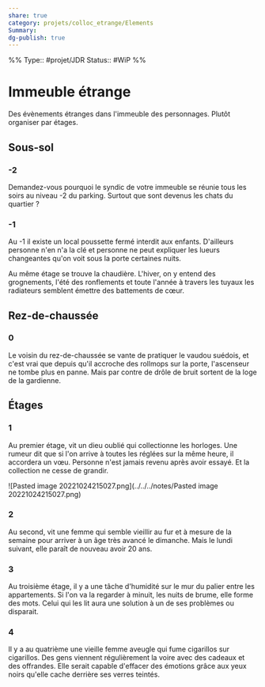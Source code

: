 ```yaml
---
share: true 
category: projets/colloc_etrange/Elements
Summary: 
dg-publish: true
---
```

%%
Type:: #projet/JDR 
Status:: #WiP 
%%

# Immeuble étrange 

Des évènements étranges dans l'immeuble des personnages.
Plutôt organiser par étages.

## Sous-sol

### -2
Demandez-vous pourquoi le syndic de votre immeuble se réunie tous les soirs au niveau -2 du parking. Surtout que sont devenus les chats du quartier ?

### -1
Au -1 il existe un local poussette fermé interdit aux enfants. D'ailleurs personne n'en n'a la clé et personne ne peut expliquer les lueurs changeantes qu'on voit sous la porte certaines nuits.

Au même étage se trouve la chaudière. L'hiver, on y entend des grognements, l'été des ronflements et toute l'année à travers les tuyaux les radiateurs semblent émettre des battements de cœur.

## Rez-de-chaussée

### 0
Le voisin du rez-de-chaussée se vante de pratiquer le vaudou suédois, et c'est vrai que depuis qu'il accroche des rollmops sur la porte, l'ascenseur ne tombe plus en panne. Mais par contre de drôle de bruit sortent de la loge de la gardienne.

## Étages

### 1
Au premier étage, vit un dieu oublié qui collectionne les horloges. Une rumeur dit que si l'on arrive à toutes les réglées sur la même heure, il accordera un vœu. Personne n'est jamais revenu après avoir essayé. Et la collection ne cesse de grandir.

![Pasted image 20221024215027.png](../../../notes/Pasted image 20221024215027.png)

### 2
Au second, vit une femme qui semble vieillir au fur et à mesure de la semaine pour arriver à un âge très avancé le dimanche. Mais le lundi suivant, elle paraît de nouveau avoir 20 ans.

### 3 
Au troisième étage, il y a une tâche d'humidité sur le mur du palier entre les appartements. Si l'on va la regarder à minuit, les nuits de brume, elle forme des mots. Celui qui les lit aura une solution à un de ses problèmes ou disparait.

### 4
Il y a au quatrième une vieille femme aveugle qui fume cigarillos sur cigarillos. Des gens viennent régulièrement la voire avec des cadeaux et des offrandes. Elle serait capable d'effacer des émotions grâce aux yeux noirs qu'elle cache derrière ses verres teintés.
